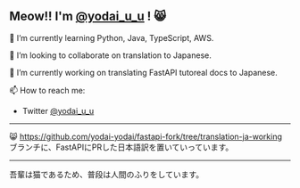 ## Meow!! I'm [@yodai_u_u](https://x.com/yoda_i_u_u) ! 😸

🌱 I’m currently learning Python, Java, TypeScript, AWS.

👯 I’m looking to collaborate on translation to Japanese. 

🔭 I’m currently working on translating FastAPI tutoreal docs to Japanese.

📫 How to reach me:
* Twitter [@yodai_u_u](https://x.com/yoda_i_u_u)

---

😸 https://github.com/yodai-yodai/fastapi-fork/tree/translation-ja-working ブランチに、FastAPIにPRした日本語訳を置いていっています。

---

吾輩は猫であるため、普段は人間のふりをしています。

<!--
**yodai-yodai/yodai-yodai** is a ✨ _special_ ✨ repository because its `README.md` (this file) appears on your GitHub profile.

Here are some ideas to get you started:

- 🔭 I’m currently working on ...
- 🌱 I’m currently learning ...
- 👯 I’m looking to collaborate on ...
- 🤔 I’m looking for help with ...
- 💬 Ask me about ...
- 📫 How to reach me: ...
- 😄 Pronouns: ...
- ⚡ Fun fact: ...
-->
